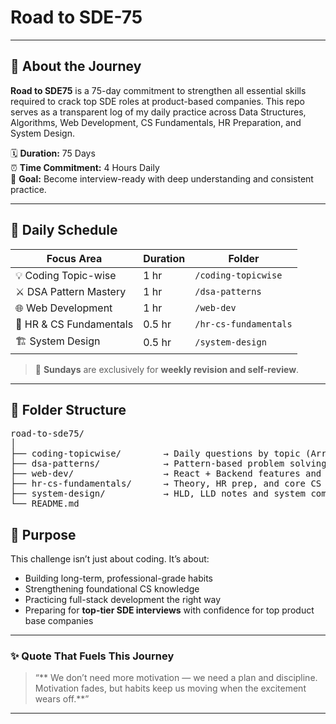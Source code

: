 # Road to SDE-75  

---

## 📌 About the Journey  

**Road to SDE75** is a 75-day commitment to strengthen all essential skills required to crack top SDE roles at product-based companies. This repo serves as a transparent log of my daily practice across Data Structures, Algorithms, Web Development, CS Fundamentals, HR Preparation, and System Design.

🗓 **Duration:** 75 Days  
⏰ **Time Commitment:** 4 Hours Daily  
🧭 **Goal:** Become interview-ready with deep understanding and consistent practice.

---

## 🧱 Daily Schedule  

| Focus Area              | Duration | Folder                  |
|-------------------------|----------|--------------------------|
| 💡 Coding Topic-wise     | 1 hr     | `/coding-topicwise`      |
| ⚔️ DSA Pattern Mastery   | 1 hr     | `/dsa-patterns`          |
| 🌐 Web Development       | 1 hr     | `/web-dev`               |
| 📘 HR & CS Fundamentals | 0.5 hr   | `/hr-cs-fundamentals`    |
| 🏗️ System Design         | 0.5 hr   | `/system-design`         |

> 📌 **Sundays** are exclusively for **weekly revision and self-review**.

---

## 📂 Folder Structure
<pre>
road-to-sde75/
│
├── coding-topicwise/        → Daily questions by topic (Arrays, Trees, etc.)
├── dsa-patterns/            → Pattern-based problem solving
├── web-dev/                 → React + Backend features and mini-projects
├── hr-cs-fundamentals/      → Theory, HR prep, and core CS concepts
├── system-design/           → HLD, LLD notes and system components
└── README.md
</pre>

## 🧭 Purpose  

This challenge isn’t just about coding. It’s about:
- Building long-term, professional-grade habits  
- Strengthening foundational CS knowledge  
- Practicing full-stack development the right way  
- Preparing for **top-tier SDE interviews** with confidence for top product base companies 

---

### ✨ Quote That Fuels This Journey

> “** We don’t need more motivation — we need a plan and discipline.
Motivation fades, but habits keep us moving when the excitement wears off.**”  

---







